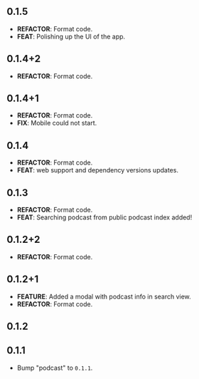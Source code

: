## 0.1.5

 - **REFACTOR**: Format code.
 - **FEAT**: Polishing up the UI of the app.

## 0.1.4+2

 - **REFACTOR**: Format code.

## 0.1.4+1

 - **REFACTOR**: Format code.
 - **FIX**: Mobile could not start.

## 0.1.4

 - **REFACTOR**: Format code.
 - **FEAT**: web support and dependency versions updates.

## 0.1.3

 - **REFACTOR**: Format code.
 - **FEAT**: Searching podcast from public podcast index added!

## 0.1.2+2

 - **REFACTOR**: Format code.

## 0.1.2+1

 - **FEATURE**: Added a modal with podcast info in search view.
 - **REFACTOR**: Format code.

## 0.1.2

## 0.1.1

 - Bump "podcast" to `0.1.1`.

